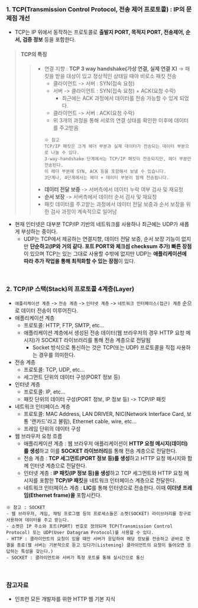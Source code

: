 ### 1. TCP(Transmission Control Protocol, 전송 제어 프로토콜) : IP의 문제점 개선
- TCP는 IP 위에서 동작하는 프로토콜로 **출발지 PORT, 목적지 PORT, 전송제어, 순서, 검증 정보** 등을 포함한다.
> #### TCP의 특징
> > - 연결 지향 : **TCP 3 way handshake(가상 연결, 실제 연결 X)** -> 패킷을 받을 대상이 있고 정상적인 상태일 때야 비로소 패킷 전송
> >   - 클라이언트 -> 서버 : SYN(접속 요청)
> >   - 서버 -> 클라이언트 : SYN(접속 요청) + ACK(요청 수락)
> >     - 최근에는 ACK 과정에서 데이터를 전송 가능할 수 있게 되었다.
> >   - 클라이언트 -> 서버 : ACK(요청 수락)
> >   - 위 3개의 과정을 통해 서로의 연결 상태를 확인한 이후에 데이터를 주고받음
> >   ```
> >   ※ 참고
> >   TCP/IP 패킷은 크게 헤더 부분과 실제 데이터가 전송되는 데이터 부분으로 나눌 수 있다.
> >   3-way-handshake 단계에서는 TCP/IP 패킷이 전송되지만, 헤더 부분만 전송된다.
> >   이 헤더 부분에 SYN, ACK 등을 포함해서 보낼 수 있습니다.
> >   3단계나, 4단계에서는 헤더 + 데이터 부분이 함께 전송됩니다.
> >   ```
> > - **데이터 전달 보증** -> 서버측에서 데이터 누락 여부 검사 및 재요청
> > - **순서 보장** -> 서버측에서 데이터 순서 검사 및 재요청
> > - 패킷 데이터를 주고받는 과정에서 데이터 전달 보증과 순서 보장을 위한 검사 과정이 계속적으로 일어남
- 현재 인터넷은 대부분 TCP/IP 기반의 네트워크를 사용하나 최근에는 UDP가 새롭게 부상하는 중이다.
  - UDP는 TCP에서 제공하는 연결지향, 데이터 전달 보증, 순서 보장 기능이 없지만 **단순하고(IP와 거의 같다. 포트 PORT와 체크섬 checksum 추가) 빠른 장점**이 있으며 TCP는 있는 그대로 사용할 수밖에 없지만 UDP는 **애플리케이션에 따라 추가 작업을 통해 최적화할 수 있는 장점**이 있다.

<br/>

### 2. TCP/IP 스택(Stack)의 프로토콜 4계층(Layer)
- `애플리케이션 계층` -> `전송 계층` -> `인터넷 계층` -> `네트워크 인터페이스(접근) 계층` 순으로 데이터 전송이 이루어진다.
- 애플리케이션 계층
  - 프로토콜: HTTP, FTP, SMTP, etc...
  - 애플리케이션 계층에서 생성된 전송 데이터(웹 브라우저의 경우 HTTP 요청 메시지)가 SOCKET 라이브러리를 통해 전송 계층으로 전달됨
    - Socket 방식으로 통신하는 것은 TCP(또는 UDP) 프로토콜을 직접 사용하는 경우를 의미한다.
- 전송 계층
  - 프로토콜: TCP, UDP, etc...
  - 세그먼트 단위의 데이터 구성(PORT 정보 등)
- 인터넷 계층
  - 프로토콜: IP, etc...
  - 패킷 단위의 데이터 구성(PORT 정보, IP 정보 등) -> TCP/IP 패킷
- 네트워크 인터페이스 계층
  - 프로토콜: MAC Address, LAN DRIVER, NIC(Network Interface Card, 보통 '랜카드'라고 불림), Ethernet cable, wire, etc...
  - 프레임 단위의 데이터 구성
- 웹 브라우저 요청 흐름
  - 애플리케이션 계층 : 웹 브라우저 애플리케이션이 **HTTP 요청 메시지(데이터)를 생성**하고 이를 **SOCKET 라이브러리**를 통해 전송 계층으로 전달한다.
  - 전송 계층 : **TCP 세그먼트(PORT 정보 등)를 생성**하고 HTTP 요청 메시지와 함께 인터넷 계층으로 전달한다.
  - 인터넷 계층 : **IP 패킷(IP 정보 등)을 생성**하고 TCP 세그먼트와 HTTP 요청 메시지를 포함한 **TCP/IP 패킷**을 네트워크 인터페이스 계층으로 전달한다.
  - 네트워크 인터페이스 계층 : **LIC**를 통해 인터넷으로 전송한다. 이때 **이더넷 프레임(Ethernet frame)을** 포함시킨다.
```
※ 참고 : SOCKET
- 웹 브라우저, 게임, 채팅 프로그램 등의 프로세스들은 소켓(SOCKET) 라이브러리를 창구로 사용하여 데이터를 주고 받는다.
- 소켓은 IP 주소와 포트(PORT) 번호로 정의되며 TCP(Transmission Control Protocol) 또는 UDP(User Datagram Protocol)를 사용할 수 있다.
- HTTP : 클라이언트의 요청이 있을 때만 서버가 응답하여 해당 정보를 전송하고 곧바로 연결을 종료(웹 서버는 기본적으로 듣고 있다가(Listening) 클라이언트의 요청이 들어오면 응답하는 특성을 갖는다.)
- SOCKET : 클라이언트와 서버가 특정 포트를 통해 실시간으로 통신
```

<br/>

### 참고자료
+ 인프런 모든 개발자를 위한 HTTP 웹 기본 지식

